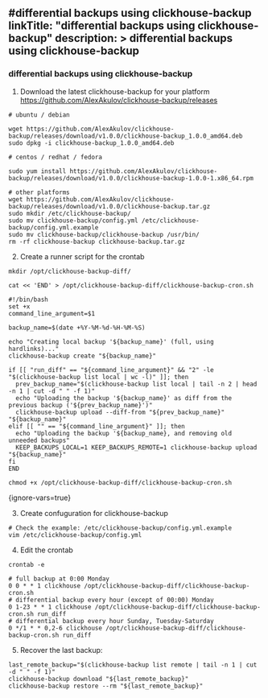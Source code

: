 #differential backups using clickhouse-backup
linkTitle: "differential backups using clickhouse-backup"
description: >
    differential backups using clickhouse-backup
---
### differential backups using clickhouse-backup

1. Download the latest clickhouse-backup for your platform https://github.com/AlexAkulov/clickhouse-backup/releases

```
# ubuntu / debian

wget https://github.com/AlexAkulov/clickhouse-backup/releases/download/v1.0.0/clickhouse-backup_1.0.0_amd64.deb 
sudo dpkg -i clickhouse-backup_1.0.0_amd64.deb 

# centos / redhat / fedora 

sudo yum install https://github.com/AlexAkulov/clickhouse-backup/releases/download/v1.0.0/clickhouse-backup-1.0.0-1.x86_64.rpm

# other platforms
wget https://github.com/AlexAkulov/clickhouse-backup/releases/download/v1.0.0/clickhouse-backup.tar.gz
sudo mkdir /etc/clickhouse-backup/
sudo mv clickhouse-backup/config.yml /etc/clickhouse-backup/config.yml.example
sudo mv clickhouse-backup/clickhouse-backup /usr/bin/
rm -rf clickhouse-backup clickhouse-backup.tar.gz
```   

2. Create a runner script for the crontab

```
mkdir /opt/clickhouse-backup-diff/

cat << 'END' > /opt/clickhouse-backup-diff/clickhouse-backup-cron.sh

#!/bin/bash
set +x
command_line_argument=$1

backup_name=$(date +%Y-%M-%d-%H-%M-%S)

echo "Creating local backup '${backup_name}' (full, using hardlinks)..."
clickhouse-backup create "${backup_name}"

if [[ "run_diff" == "${command_line_argument}" && "2" -le "$(clickhouse-backup list local | wc -l)" ]]; then
  prev_backup_name="$(clickhouse-backup list local | tail -n 2 | head -n 1 | cut -d " " -f 1)"
  echo "Uploading the backup '${backup_name}' as diff from the previous backup ('${prev_backup_name}')"
  clickhouse-backup upload --diff-from "${prev_backup_name}" "${backup_name}"
elif [[ "" == "${command_line_argument}" ]]; then
  echo "Uploading the backup '${backup_name}, and removing old unneeded backups"
  KEEP_BACKUPS_LOCAL=1 KEEP_BACKUPS_REMOTE=1 clickhouse-backup upload "${backup_name}"
fi
END

chmod +x /opt/clickhouse-backup-diff/clickhouse-backup-cron.sh
```
{ignore-vars=true}

3. Create confuguration for clickhouse-backup 

```
# Check the example: /etc/clickhouse-backup/config.yml.example 
vim /etc/clickhouse-backup/config.yml
```

4. Edit the crontab

```
crontab -e

# full backup at 0:00 Monday
0 0 * * 1 clickhouse /opt/clickhouse-backup-diff/clickhouse-backup-cron.sh
# differential backup every hour (except of 00:00) Monday 
0 1-23 * * 1 clickhouse /opt/clickhouse-backup-diff/clickhouse-backup-cron.sh run_diff
# differential backup every hour Sunday, Tuesday-Saturday
0 */1 * * 0,2-6 clickhouse /opt/clickhouse-backup-diff/clickhouse-backup-cron.sh run_diff
```

5. Recover the last backup:

``` 
last_remote_backup="$(clickhouse-backup list remote | tail -n 1 | cut -d " " -f 1)"
clickhouse-backup download "${last_remote_backup}"
clickhouse-backup restore --rm "${last_remote_backup}"
```
